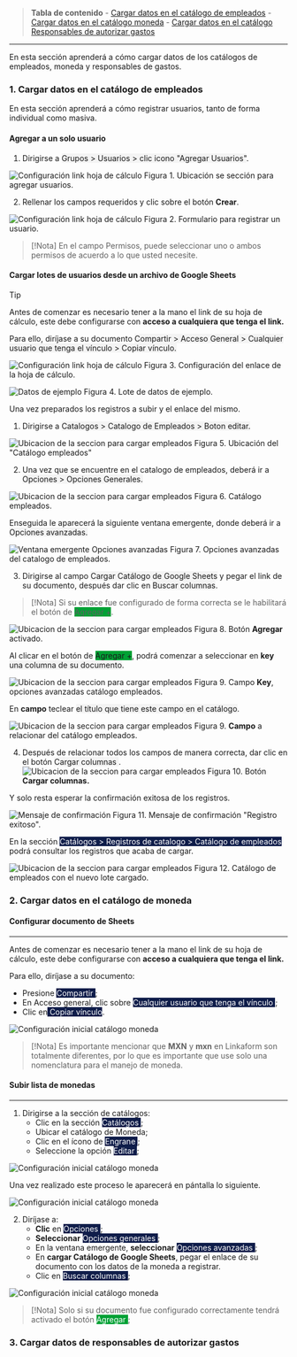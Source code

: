 
> **Tabla de contenido**
    - [Cargar datos en el catálogo de empleados](https://www.linkaform.com/funcionalidades#1)
    - [Cargar datos en el catálogo moneda](https://www.linkaform.com/funcionalidades#1)
    - [Cargar datos en el catálogo Responsables de autorizar gastos](https://www.linkaform.com/funcionalidades#1)
---

En esta sección aprenderá a cómo cargar datos de los catálogos de empleados, moneda y responsables de  gastos.
### 1. Cargar datos en el catálogo de empleados

En esta sección aprenderá a cómo registrar usuarios, tanto de forma individual como masiva.
#### Agregar a un solo usuario

1. Dirigirse a <span style="background: #F4F4F4F4"> Grupos > Usuarios > clic icono "Agregar Usuarios"</span>.

![Configuración link hoja de cálculo](/imgs/Modulos/Viaticos/catalogos/empleados/001-catalogo-empleados.png)
Figura 1. Ubicación se sección para agregar usuarios.

2. Rellenar los campos requeridos y clic sobre el botón **Crear**.

![Configuración link hoja de cálculo](/imgs/Modulos/Viaticos/catalogos/empleados/002-catalogo-empleados.png)
Figura 2. Formulario para registrar un usuario.

>[!Nota]
>En el campo Permisos, puede seleccionar uno o ambos permisos de acuerdo a lo que usted necesite.
#### Cargar lotes de usuarios desde un archivo de Google Sheets

>[!Tip]
>Antes de comenzar es necesario tener a la mano el link de su hoja de cálculo, este debe configurarse con **acceso a cualquiera que tenga el link.**
>
>Para ello, diríjase a su documento <span style="background: #F4F4F4F4"> Compartir > Acceso General > Cualquier  usuario que tenga el vínculo > Copiar vínculo. </span>

![Configuración link hoja de cálculo](/imgs/Modulos/Viaticos/catalogos/empleados/0-catalogo-empleados.png)
 Figura 3. Configuración del enlace de la hoja de cálculo.
 
![Datos de ejemplo](/imgs/Modulos/Viaticos/catalogos/empleados/0-1-catalogo-empleados.png)
 Figura 4. Lote de datos de ejemplo.

Una vez preparados los registros a subir y el enlace del mismo.

1. Dirigirse a <span style="background: #F4F4F4F4">Catalogos > Catalogo de Empleados > Boton editar.</span>


![Ubicacion de la seccion para cargar  empleados](/imgs/Modulos/Viaticos/catalogos/empleados/1-catalogo-empleados.png)
Figura 5. Ubicación del "Catálogo empleados"

2. Una vez que se encuentre en el catalogo de empleados, deberá ir a <span style="background: #F4F4F4F4"> Opciones > Opciones Generales.</span>

![Ubicacion de la seccion para cargar  empleados](/imgs/Modulos/Viaticos/catalogos/empleados/2-catalogo-empleados.png)
Figura 6. Catálogo empleados.

Enseguida le aparecerá la siguiente ventana emergente, donde deberá ir a <span style="background: #F4F4F4F4">Opciones avanzadas.</span>

![Ventana emergente Opciones avanzadas](/imgs/Modulos/Viaticos/catalogos/empleados/3-catalogo-empleados.png)
Figura 7. Opciones avanzadas del catalogo de empleados.

3. Dirigirse al campo <span style="background: #F4F4F4F4">Cargar Catálogo de Google Sheets</span> y pegar el link de su documento, después dar clic en <span style="background: #F4F4F4F4">Buscar columnas</span>.

>[!Nota]
>Si su enlace fue configurado de forma correcta se le habilitará el botón de <span style="background: #00a135">Agregar +</span>.


![Ubicacion de la seccion para cargar  empleados](/imgs/Modulos/Viaticos/catalogos/empleados/4-catalogo-empleados.png)
Figura 8. Botón **Agregar** activado.


Al clicar en el botón de <span style="background: #00a135">Agregar +</span>, podrá comenzar a seleccionar en **key** <span style="background: #F4F4F4F4">una columna de su documento</span>.

![Ubicacion de la seccion para cargar  empleados](/imgs/Modulos/Viaticos/catalogos/empleados/4-1-catalogo-empleados.png)
Figura 9. Campo **Key**, opciones avanzadas catálogo empleados.

 En **campo** teclear <span style="background: #F4F4F4F4">el título que tiene este campo en el catálogo</span>.

![Ubicacion de la seccion para cargar  empleados](/imgs/Modulos/Viaticos/catalogos/empleados/4-2-catalogo-empleados.png)
Figura 9. **Campo** a relacionar del catálogo empleados.

4. Después de relacionar todos los campos de manera correcta, dar clic en el botón <span style="background: #F4F4F4F4"> Cargar columnas </span>.
![Ubicacion de la seccion para cargar  empleados](/imgs/Modulos/Viaticos/catalogos/empleados/5-catalogo-empleados.png)
Figura 10. Botón **Cargar columnas.**

Y solo resta esperar la confirmación exitosa de los registros.

![Mensaje de confirmación](/imgs/Modulos/Viaticos/catalogos/empleados/6-catalogo-empleados.png)
Figura 11. Mensaje de confirmación "Registro exitoso".

En la sección <span style="background: #0f1d4a; color: #FFFFFF"> Catálogos > Registros de catalogo > Catálogo de empleados</span> podrá consultar los registros que acaba de cargar.

![Ubicacion de la seccion para cargar  empleados](/imgs/Modulos/Viaticos/catalogos/empleados/7-catalogo-empleados.png)
Figura 12. Catálogo de empleados con el nuevo lote cargado.

### 2. Cargar datos en el catálogo de moneda

#### Configurar documento de Sheets
---
Antes de comenzar es necesario tener a la mano el link de su hoja de cálculo, este debe configurarse con **acceso a cualquiera que tenga el link.**

Para ello, diríjase a su documento:
* Presione <span style="background: #0f1d4a; color: #FFFFFF"> Compartir </span>;
* En Acceso general, clic sobre <span style="background: #0f1d4a; color: #FFFFFF"> Cualquier  usuario que tenga el vínculo </span>;
* Clic en<span style="background: #0f1d4a; color: #FFFFFF"> Copiar vínculo</span>.

![Configuración inicial catálogo moneda](/imgs/Modulos/Viaticos/catalogos/moneda/1-moneda.png)

>[!Nota]
>Es importante mencionar que **MXN** y **mxn** en Linkaform son totalmente diferentes, por lo que es importante que use solo una nomenclatura para el manejo de moneda.

#### Subir lista de monedas
---
1. Dirigirse a la sección de catálogos:
	* Clic en la sección <span style="background: #0f1d4a; color: #FFFFFF"> Catálogos </span>;
	* Ubicar el catálogo de Moneda;
	* Clic en el ícono de <span style="background: #0f1d4a; color: #FFFFFF"> Engrane </span>;
	* Seleccione la opción <span style="background: #0f1d4a; color: #FFFFFF"> Editar </span>;

![Configuración inicial catálogo moneda](/imgs/Modulos/Viaticos/catalogos/moneda/2-moneda.png)

Una vez realizado este proceso le aparecerá en pántalla lo siguiente.

![Configuración inicial catálogo moneda](/imgs/Modulos/Viaticos/catalogos/moneda/3-moneda.png)

2. Diríjase a:
	* **Clic** en <span style="background: #0f1d4a; color: #FFFFFF"> Opciones </span>;
	* **Seleccionar** <span style="background: #0f1d4a; color: #FFFFFF"> Opciones generales </span>;
	* En la ventana emergente, **seleccionar** <span style="background: #0f1d4a; color: #FFFFFF"> Opciones avanzadas </span>;
	* En **cargar Catálogo de Google Sheets**, pegar el enlace de su documento con los datos de la moneda a registrar.
	* Clic en <span style="background: #0f1d4a; color: #FFFFFF"> Buscar columnas </span>;

![Configuración inicial catálogo moneda](/img/viaticos/catalogos/moneda/4-moneda.png)

>[!Nota]
>Solo si su documento fue configurado correctamente tendrá activado el botón <span style="background: #00a135; color: #FFFFFF"> Agregar </span>;




### 3. Cargar datos de responsables de autorizar gastos